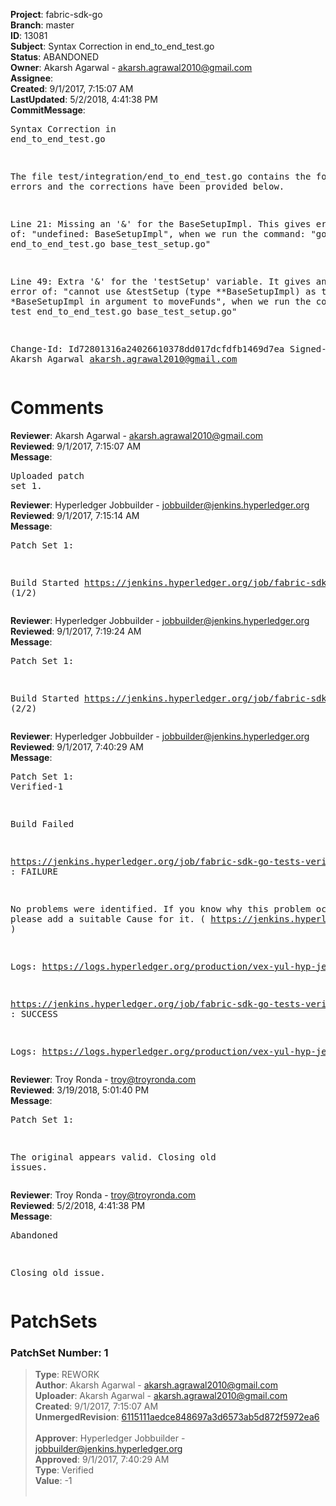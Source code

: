 <strong>Project</strong>: fabric-sdk-go<br><strong>Branch</strong>: master<br><strong>ID</strong>: 13081<br><strong>Subject</strong>: Syntax Correction in end_to_end_test.go<br><strong>Status</strong>: ABANDONED<br><strong>Owner</strong>: Akarsh Agarwal - akarsh.agrawal2010@gmail.com<br><strong>Assignee</strong>:<br><strong>Created</strong>: 9/1/2017, 7:15:07 AM<br><strong>LastUpdated</strong>: 5/2/2018, 4:41:38 PM<br><strong>CommitMessage</strong>:<br><pre>Syntax Correction in end_to_end_test.go

The file test/integration/end_to_end_test.go contains the
following errors and the corrections have been provided below.

Line 21: Missing an '&' for the BaseSetupImpl.
This gives error of: "undefined: BaseSetupImpl",
when we run the command:
"go test end_to_end_test.go base_test_setup.go"

Line 49: Extra '&' for the 'testSetup' variable.
It gives an error of:
"cannot use &testSetup (type **BaseSetupImpl)
as type *BaseSetupImpl in argument to moveFunds",
when we run the command:
"go test end_to_end_test.go base_test_setup.go"

Change-Id: Id72801316a24026610378dd017dcfdfb1469d7ea
Signed-off-by: Akarsh Agarwal <akarsh.agrawal2010@gmail.com>
</pre><h1>Comments</h1><strong>Reviewer</strong>: Akarsh Agarwal - akarsh.agrawal2010@gmail.com<br><strong>Reviewed</strong>: 9/1/2017, 7:15:07 AM<br><strong>Message</strong>: <pre>Uploaded patch set 1.</pre><strong>Reviewer</strong>: Hyperledger Jobbuilder - jobbuilder@jenkins.hyperledger.org<br><strong>Reviewed</strong>: 9/1/2017, 7:15:14 AM<br><strong>Message</strong>: <pre>Patch Set 1:

Build Started https://jenkins.hyperledger.org/job/fabric-sdk-go-tests-verify-s390x/224/ (1/2)</pre><strong>Reviewer</strong>: Hyperledger Jobbuilder - jobbuilder@jenkins.hyperledger.org<br><strong>Reviewed</strong>: 9/1/2017, 7:19:24 AM<br><strong>Message</strong>: <pre>Patch Set 1:

Build Started https://jenkins.hyperledger.org/job/fabric-sdk-go-tests-verify-x86_64/368/ (2/2)</pre><strong>Reviewer</strong>: Hyperledger Jobbuilder - jobbuilder@jenkins.hyperledger.org<br><strong>Reviewed</strong>: 9/1/2017, 7:40:29 AM<br><strong>Message</strong>: <pre>Patch Set 1: Verified-1

Build Failed 

https://jenkins.hyperledger.org/job/fabric-sdk-go-tests-verify-s390x/224/ : FAILURE

No problems were identified. If you know why this problem occurred, please add a suitable Cause for it. ( https://jenkins.hyperledger.org/job/fabric-sdk-go-tests-verify-s390x/224/ )

Logs: https://logs.hyperledger.org/production/vex-yul-hyp-jenkins-1/fabric-sdk-go-tests-verify-s390x/224

https://jenkins.hyperledger.org/job/fabric-sdk-go-tests-verify-x86_64/368/ : SUCCESS

Logs: https://logs.hyperledger.org/production/vex-yul-hyp-jenkins-1/fabric-sdk-go-tests-verify-x86_64/368</pre><strong>Reviewer</strong>: Troy Ronda - troy@troyronda.com<br><strong>Reviewed</strong>: 3/19/2018, 5:01:40 PM<br><strong>Message</strong>: <pre>Patch Set 1:

The original appears valid. Closing old issues.</pre><strong>Reviewer</strong>: Troy Ronda - troy@troyronda.com<br><strong>Reviewed</strong>: 5/2/2018, 4:41:38 PM<br><strong>Message</strong>: <pre>Abandoned

Closing old issue.</pre><h1>PatchSets</h1><h3>PatchSet Number: 1</h3><blockquote><strong>Type</strong>: REWORK<br><strong>Author</strong>: Akarsh Agarwal - akarsh.agrawal2010@gmail.com<br><strong>Uploader</strong>: Akarsh Agarwal - akarsh.agrawal2010@gmail.com<br><strong>Created</strong>: 9/1/2017, 7:15:07 AM<br><strong>UnmergedRevision</strong>: [6115111aedce848697a3d6573ab5d872f5972ea6](https://github.com/hyperledger-gerrit-archive/fabric-sdk-go/commit/6115111aedce848697a3d6573ab5d872f5972ea6)<br><br><strong>Approver</strong>: Hyperledger Jobbuilder - jobbuilder@jenkins.hyperledger.org<br><strong>Approved</strong>: 9/1/2017, 7:40:29 AM<br><strong>Type</strong>: Verified<br><strong>Value</strong>: -1<br><br></blockquote>